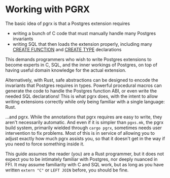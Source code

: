 # Working with PGRX

The basic idea of pgrx is that a Postgres extension requires
- writing a bunch of C code that must manually handle many Postgres invariants
- writing SQL that then loads the extension properly, including many
  [CREATE FUNCTION] and [CREATE TYPE] declarations

This demands programmers who wish to write Postgres extensions to become
experts in C, SQL, and the inner workings of Postgres, on top of having useful
domain knowledge for the actual extension.

Alternatively, with Rust, safe abstractions can be designed to encode the
invariants that Postgres requires in types. Powerful procedural macros can
generate the code to handle the Postgres function ABI, or even write the
needed SQL declarations! This is what pgrx does, with the intent to allow
writing extensions correctly while only being familiar with a single language:
Rust.

...and pgrx. While the annotations that pgrx requires are easy to write, they
aren't necessarily automatic. And even if it is simpler than `pgxs.mk`, the
pgrx build system, primarily wielded through `cargo pgrx`, sometimes needs user
intervention to fix problems. Most of this is in service of allowing you to
adjust exactly how much pgrx assists you, so that it doesn't get in the way
if you need to force something inside it.

<!-- the following may currently be aspirational rather than actual -->
This guide assumes the reader (you) are a Rust programmer, but it does not
expect you to be intimately familiar with Postgres, nor deeply nuanced in FFI.
It may assume familiarity with C and SQL work, but as long as you have written
`extern "C"` or `LEFT JOIN` before, you should be fine.

[CREATE FUNCTION]: https://www.postgresql.org/docs/current/sql-createfunction.html
[CREATE TYPE]: https://www.postgresql.org/docs/current/sql-createtype.html
